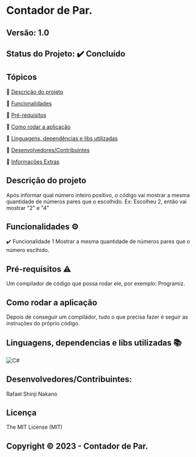 # Contador de Par.
## Versão: 1.0 
## Status do Projeto: ✔️ Concluído

## Tópicos
🔹 [Descrição do projeto](https://github.com/Vharkus/AF/tree/ForWhile#descri%C3%A7%C3%A3o-do-projeto)

🔹 [Funcionalidades](https://github.com/Vharkus/AF/tree/ForWhile#funcionalidades-%EF%B8%8F)

🔹 [Pré-requisitos](https://github.com/Vharkus/AF/tree/ForWhile#pr%C3%A9-requisitos-%EF%B8%8F)

🔹 [Como rodar a aplicação](https://github.com/Vharkus/AF/tree/ForWhile#como-rodar-a-aplica%C3%A7%C3%A3o)

🔹 [Linguagens, dependências e libs utilizadas](https://github.com/Vharkus/AF/tree/ForWhile#linguagens-dependencias-e-libs-utilizadas-)

🔹 [Desenvolvedores/Contribuintes](https://github.com/Vharkus/AF/tree/ForWhile#desenvolvedorescontribuintes)

🔹 [Informações Extras](https://github.com/Vharkus/AF/tree/ForWhile#copyright-%EF%B8%8F-2023---contador-de-n%C3%BAmeros)

## Descrição do projeto
Após informar qual número inteiro positivo, o código vai mostrar a mesma quantidade de números pares que o escolhido. Ex: Escolheu 2, então vai mostrar "2" e "4"
## Funcionalidades ⚙️
✔️ Funcionalidade 1
Mostrar a mesma quantidade de números pares que o número esclhido.

## Pré-requisitos ⚠️    
Um compilador de código que possa rodar ele, por exemplo: Programiz.

## Como rodar a aplicação 
Depois de conseguir um compilador, tudo o que precisa fazer é seguir as instruções do próprio código.

## Linguagens, dependencias e libs utilizadas 📚
![C#](https://img.shields.io/badge/C%23-239120?style=for-the-badge&logo=c-sharp&logoColor=white)

## Desenvolvedores/Contribuintes:
Rafael Shinji Nakano

## Licença
The MIT License (MIT)

## Copyright ©️ 2023 - Contador de Par.

